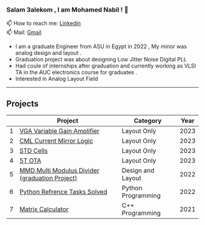 ### Salam 3alekom , I am Mohamed Nabil ! 👋
📫 How to reach me: [Linkedin](https://www.linkedin.com/in/mn250101/)</br> 
📫 Mail: [Gmail](mailto:moh.nabil2050@gmail.com)</br> 
* I am a graduate Engineer from ASU in Egypt in 2022 , My minor was analog design and layout . 
* Graduation project was about designing Low Jitter Noise Digital PLL 
* Had coule of internships after graduation and currently working as VLSI TA in the AUC electronics course for graduates .
* Interested in Analog Layout Field
<!--
**MohamedNabil95/MohamedNabil95** is a ✨ _special_ ✨ repository because its `README.md` (this file) appears on your GitHub profile.

Here are some ideas to get you started:

- 🔭 I’m currently working on ...
- 🌱 I’m currently learning ...
- 👯 I’m looking to collaborate on ...
- 🤔 I’m looking for help with ...
- 💬 Ask me about ...
- 📫 How to reach me: ...
- 😄 Pronouns: ...
- ⚡ Fun fact: ...
-->
-----
## Projects
| | Project | Category | Year |
|---:|---|---|---|
|  1 | [VGA Variable Gain Amplifier](https://github.com/MohamedNabil95/CC_VGA_LAYOUT1)           | Layout Only |  2023 |
|  2 | [CML Current Mirror Logic](https://github.com/MohamedNabil95/CC_Layout_CML)               | Layout Only |  2023 |
|  3 | [STD Cells](https://github.com/MohamedNabil95/CC_STDCells_Layout)                         | Layout Only |  2023 |
|  4 | [5T OTA](https://github.com/MohamedNabil95/5T_OTA_LAYOUT)                                 | Layout Only |  2023 |
|  5 | [MMD Multi Modulus Divider (graduation Project)](https://github.com/MohamedNabil95/Multi_Modulus_Divider)   | Design and Layout |  2022 |
|  6 | [Python Refrence Tasks Solved](https://github.com/MohamedNabil95/Python_Reference_Tasks)           | Python Programming |  2022 |
|  7 | [Matrix Calculator](https://github.com/MohamedNabil95/Matrix-Calculator)                 | C++ Programming |  2021 |
